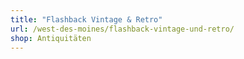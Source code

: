 ```yaml
---
title: "Flashback Vintage & Retro"
url: /west-des-moines/flashback-vintage-und-retro/
shop: Antiquitäten
---
```

